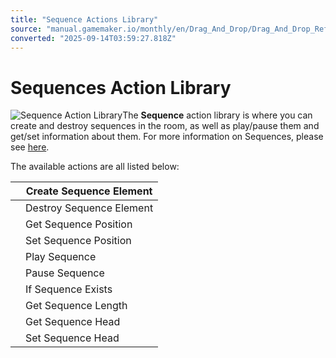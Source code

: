 ```yaml
---
title: "Sequence Actions Library"
source: "manual.gamemaker.io/monthly/en/Drag_And_Drop/Drag_And_Drop_Reference/Sequences/Sequence_Actions_Library.htm"
converted: "2025-09-14T03:59:27.818Z"
---
```


# Sequences Action Library

![Sequence Action Library](../../../assets/Images/Scripting_Reference/Drag_And_Drop/Reference/Sequences/Lib_Sequences.png)The **Sequence** action library is where you can create and destroy sequences in the room, as well as play/pause them and get/set information about them. For more information on Sequences, please see [here](../../../The_Asset_Editors/Sequences.md).

The available actions are all listed below:

|  | Create Sequence Element |
| --- | --- |
|  | Destroy Sequence Element |
|  | Get Sequence Position |
|  | Set Sequence Position |
|  | Play Sequence |
|  | Pause Sequence |
|  | If Sequence Exists |
|  | Get Sequence Length |
|  | Get Sequence Head |
|  | Set Sequence Head |